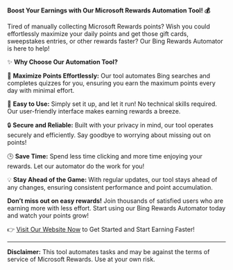 **Boost Your Earnings with Our Microsoft Rewards Automation Tool! 💰**

Tired of manually collecting Microsoft Rewards points? Wish you could effortlessly maximize your daily points and get those gift cards, sweepstakes entries, or other rewards faster? Our Bing Rewards Automator is here to help!

✨ **Why Choose Our Automation Tool?**

🚀 **Maximize Points Effortlessly:** Our tool automates Bing searches and completes quizzes for you, ensuring you earn the maximum points every day with minimal effort.

💼 **Easy to Use:** Simply set it up, and let it run! No technical skills required. Our user-friendly interface makes earning rewards a breeze.

🔒 **Secure and Reliable:** Built with your privacy in mind, our tool operates securely and efficiently. Say goodbye to worrying about missing out on points!

🕒 **Save Time:** Spend less time clicking and more time enjoying your rewards. Let our automator do the work for you!

💡 **Stay Ahead of the Game:** With regular updates, our tool stays ahead of any changes, ensuring consistent performance and point accumulation.

**Don’t miss out on easy rewards!** Join thousands of satisfied users who are earning more with less effort. Start using our Bing Rewards Automator today and watch your points grow!

👉 [Visit Our Website Now](bing-rewards-automator-website.vercel.app) to Get Started and Start Earning Faster!

---

**Disclaimer:** This tool automates tasks and may be against the terms of service of Microsoft Rewards. Use at your own risk.

